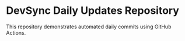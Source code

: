 ﻿# DevSync Daily Updates Repository

This repository demonstrates automated daily commits using GitHub Actions.
